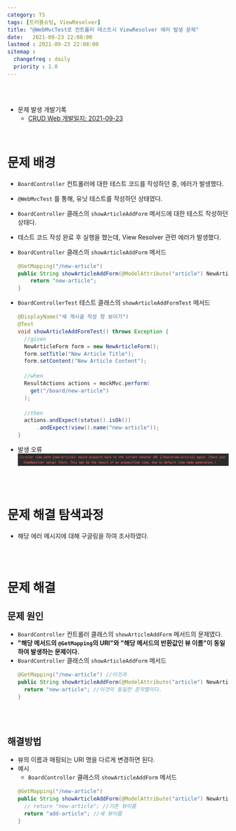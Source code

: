 ```yaml
---
category: TS
tags: [트러블슈팅, ViewResolver]
title: "@WebMvcTest로 컨트롤러 테스트시 ViewResolver 에러 발생 문제"
date:   2021-09-23 22:08:00 
lastmod : 2021-09-23 22:08:00
sitemap :
  changefreq : daily
  priority : 1.0
---
```


<br/><br/>

- 문제 발생 개발기록
  - [CRUD Web 개발일지: 2021-09-23](https://taegyunwoo.github.io/CRUD_Web/2021-09-23)

<br/>

# 문제 배경

- `BoardController` 컨트롤러에 대한 테스트 코드를 작성하던 중, 에러가 발생했다.
- `@WebMvcTest` 를 통해, 유닛 테스트를 작성하던 상태였다.
- `BoardController` 클래스의 `showArticleAddForm` 메서드에 대한 테스트 작성하던 상태다.

- 테스트 코드 작성 완료 후 실행을 했는데, View Resolver 관련 에러가 발생했다.
- `BoardController` 클래스의 `showArticleAddForm` 메서드
  ```java
  @GetMapping("/new-article")
  public String showArticleAddForm(@ModelAttribute("article") NewArticleForm form) {
      return "new-article";
  }
  ```
- `BoardControllerTest` 테스트 클래스의 `showArticleAddFormTest` 메서드
  ```java
  @DisplayName("새 게시글 작성 창 보이기")
  @Test
  void showArticleAddFormTest() throws Exception {
    //given
    NewArticleForm form = new NewArticleForm();
    form.setTitle("New Article Title");
    form.setContent("New Article Content");

    //when
    ResultActions actions = mockMvc.perform(
      get("/board/new-article")
    );

    //then
    actions.andExpect(status().isOk())
        .andExpect(view().name("new-article"));
  }
  ```
- 발생 오류
  ![Untitled](/assets/img/2021-09-23-TroubleShooting_TestViewResolverError/Untitled.png)

<br><br>

# 문제 해결 탐색과정
- 해당 에러 메시지에 대해 구글링을 하여 조사하였다.

<br><br>

# 문제 해결
## 문제 원인

- `BoardController` 컨트롤러 클래스의 `showArticleAddForm` 메서드의 문제였다.
- **"해당 메서드의 `@GetMapping`의 URI"와 "해당 메서드의 반환값인 뷰 이름"이 동일하여 발생하는 문제이다.**
- `BoardController` 클래스의 `showArticleAddForm` 메서드
  ```java
  @GetMapping("/new-article") //이것과
  public String showArticleAddForm(@ModelAttribute("article") NewArticleForm form) {
    return "new-article"; //이것이 동일한 문자열이다.
  }
  ```

<br><br>

## 해결방법

- 뷰의 이름과 매핑되는 URI 명을 다르게 변경하면 된다.
- 예시
  - `BoardController` 클래스의 `showArticleAddForm` 메서드
  ```java
  @GetMapping("/new-article")
  public String showArticleAddForm(@ModelAttribute("article") NewArticleForm form) {
    // return "new-article"; //기존 뷰이름
    return "add-article"; //새 뷰이름
  }
  ```